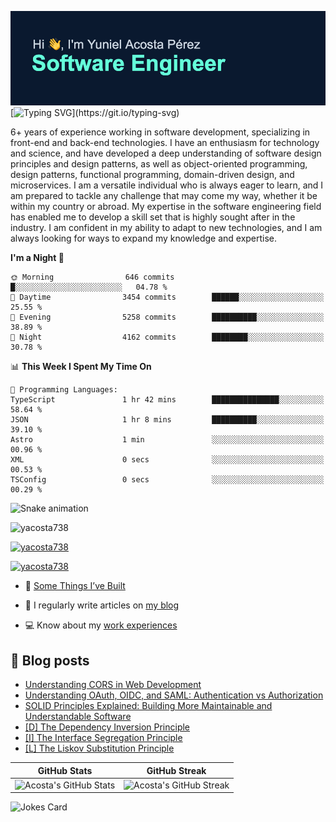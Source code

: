 [![MasterHead](assets/github-banner.png)](https://github.com/yacosta738)
[![Typing SVG](https://readme-typing-svg.herokuapp.com?font=Fira+Code&pause=1000&color=64FFDA&width=435&lines=If+I+cannot+do+great+things%2C;+I+can+do+small+things+in+a+great+way.)](https://git.io/typing-svg)

6+ years of experience working in software development, specializing in front-end and back-end technologies. I have an enthusiasm for technology and science, and have developed a deep understanding of software design principles and design patterns, as well as object-oriented programming, design patterns, functional programming, domain-driven design, and microservices. I am a versatile individual who is always eager to learn, and I am prepared to tackle any challenge that may come my way, whether it be within my country or abroad. My expertise in the software engineering field has enabled me to develop a skill set that is highly sought after in the industry. I am confident in my ability to adapt to new technologies, and I am always looking for ways to expand my knowledge and expertise.

<!--START_SECTION:waka-->
**I'm a Night 🦉** 

```text
🌞 Morning                646 commits         █░░░░░░░░░░░░░░░░░░░░░░░░   04.78 % 
🌆 Daytime                3454 commits        ██████░░░░░░░░░░░░░░░░░░░   25.55 % 
🌃 Evening                5258 commits        ██████████░░░░░░░░░░░░░░░   38.89 % 
🌙 Night                  4162 commits        ████████░░░░░░░░░░░░░░░░░   30.78 % 
```


📊 **This Week I Spent My Time On** 

```text
💬 Programming Languages: 
TypeScript               1 hr 42 mins        ███████████████░░░░░░░░░░   58.64 % 
JSON                     1 hr 8 mins         ██████████░░░░░░░░░░░░░░░   39.10 % 
Astro                    1 min               ░░░░░░░░░░░░░░░░░░░░░░░░░   00.96 % 
XML                      0 secs              ░░░░░░░░░░░░░░░░░░░░░░░░░   00.53 % 
TSConfig                 0 secs              ░░░░░░░░░░░░░░░░░░░░░░░░░   00.29 % 
```


<!--END_SECTION:waka-->

![Snake animation](https://github.com/yacosta738/yacosta738/blob/output/github-contribution-grid-snake.svg)

<p style="text-align: left;"> <img src="https://komarev.com/ghpvc/?username=yacosta738&label=Profile%20views&color=64ffda&style=plastic&label=PROFILE+VIEWS" alt="yacosta738" /> </p>

<p style="text-align: left;"> <a href="https://github.com/ryo-ma/github-profile-trophy"><img src="https://github-profile-trophy.vercel.app/?username=yacosta738" alt="yacosta738" /></a> </p>

<p style="text-align: left;"> <a href="https://twitter.com/yacosta738" target="blank"><img src="https://img.shields.io/twitter/follow/yacosta738?logo=twitter&style=for-the-badge" alt="yacosta738" /></a> </p>


- :satellite: [Some Things I’ve Built](https://www.yunielacosta.com/#projects)

- :memo: I regularly write articles on [my blog](https://www.yunielacosta.com/blog)

- :computer: Know about my [work experiences](https://www.yunielacosta.com/#jobs)

## :memo: Blog posts

<!-- BLOG-POST-LIST:START -->
- [Understanding CORS in Web Development](https://yunielacosta.com/blog/understanding-cors-in-web-development/)
- [Understanding OAuth, OIDC, and SAML: Authentication vs Authorization](https://yunielacosta.com/blog/understanding-oauth-oidc-and-saml-authentication-vs-authorization/)
- [SOLID Principles Explained: Building More Maintainable and Understandable Software](https://yunielacosta.com/blog/solid-principles-explained-building-more-maintainable-and-understandable-software/)
- [[D] The Dependency Inversion Principle](https://yunielacosta.com/blog/d-the-dependency-inversion-principle/)
- [[I] The Interface Segregation Principle](https://yunielacosta.com/blog/i-the-interface-segregation-principle/)
- [[L] The Liskov Substitution Principle](https://yunielacosta.com/blog/l-the-liskov-substitution-principle/)
<!-- BLOG-POST-LIST:END -->

| GitHub Stats  | GitHub Streak           |
| ------- | ---------------- |
| ![Acosta's GitHub Stats](https://github-stats-profile.vercel.app/api?username=yacosta738&show_icons=true&locale=en&theme=vue-dark)    | ![Acosta's GitHub Streak](https://github-readme-streak-stats.herokuapp.com/?user=yacosta738&theme=vue-dark) |

![Jokes Card](https://readme-jokes.vercel.app/api?theme=vue-dark)
